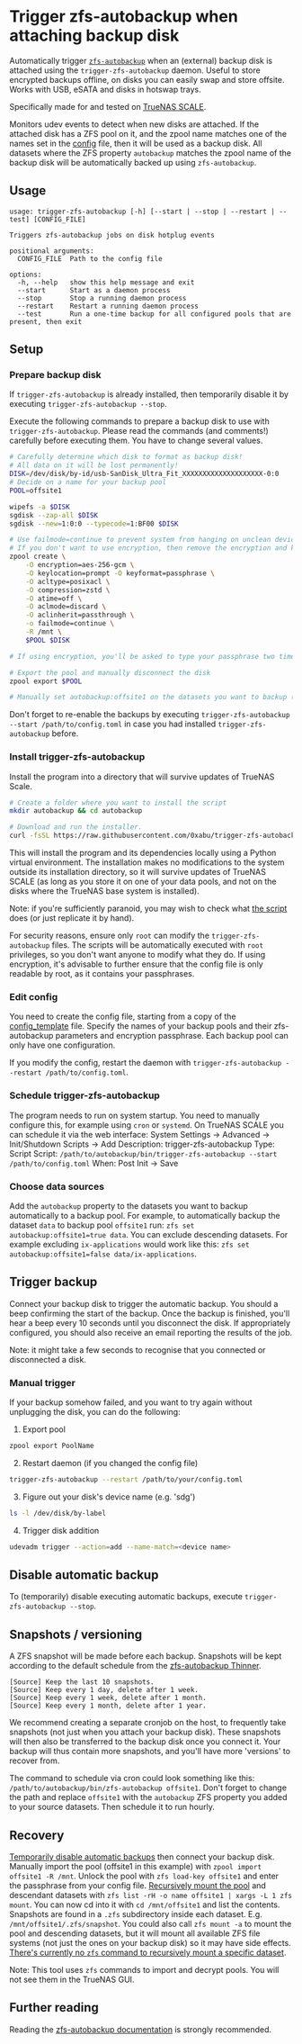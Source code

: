 # Trigger zfs-autobackup when attaching backup disk

Automatically trigger [`zfs-autobackup`](https://github.com/psy0rz/zfs_autobackup) when an (external) backup disk is attached using the `trigger-zfs-autobackup` daemon. Useful to store encrypted backups offline, on disks you can easily swap and store offsite. Works with USB, eSATA and disks in hotswap trays.

Specifically made for and tested on [TrueNAS SCALE](https://www.truenas.com/truenas-scale/).

Monitors udev events to detect when new disks are attached. If the attached disk has a ZFS pool on it, and the zpool name matches one of the names set in the [config](./config_template.toml) file, then it will be used as a backup disk. All datasets where the ZFS property `autobackup` matches the zpool name of the backup disk will be automatically backed up using `zfs-autobackup`.

## Usage
```
usage: trigger-zfs-autobackup [-h] [--start | --stop | --restart | --test] [CONFIG_FILE]

Triggers zfs-autobackup jobs on disk hotplug events

positional arguments:
  CONFIG_FILE  Path to the config file

options:
  -h, --help   show this help message and exit
  --start      Start as a daemon process
  --stop       Stop a running daemon process
  --restart    Restart a running daemon process
  --test       Run a one-time backup for all configured pools that are present, then exit
```

## Setup

### Prepare backup disk

If `trigger-zfs-autobackup` is already installed, then temporarily disable it by executing `trigger-zfs-autobackup --stop`.

Execute the following commands to prepare a backup disk to use with `trigger-zfs-autobackup`. Please read the commands (and comments!) carefully before executing them. You have to change several values.

```bash
# Carefully determine which disk to format as backup disk!
# All data on it will be lost permanently!
DISK=/dev/disk/by-id/usb-SanDisk_Ultra_Fit_XXXXXXXXXXXXXXXXXXXX-0:0
# Decide on a name for your backup pool
POOL=offsite1

wipefs -a $DISK
sgdisk --zap-all $DISK
sgdisk --new=1:0:0 --typecode=1:BF00 $DISK

# Use failmode=continue to prevent system from hanging on unclean device disconnect
# If you don't want to use encryption, then remove the encryption and keylocation options
zpool create \
    -O encryption=aes-256-gcm \
    -O keylocation=prompt -O keyformat=passphrase \
    -O acltype=posixacl \
    -O compression=zstd \
    -O atime=off \
    -O aclmode=discard \
    -O aclinherit=passthrough \
    -o failmode=continue \
    -R /mnt \
    $POOL $DISK

# If using encryption, you'll be asked to type your passphrase two times. Don't forget to manually edit the config file and put the passphrase in there when installing trigger-zfs-autobackup

# Export the pool and manually disconnect the disk
zpool export $POOL

# Manually set autobackup:offsite1 on the datasets you want to backup (exchange offsite1 for the value chosen voor POOL above)
```

Don't forget to re-enable the backups by executing `trigger-zfs-autobackup --start /path/to/config.toml` in case you had installed `trigger-zfs-autobackup` before.

### Install trigger-zfs-autobackup

Install the program into a directory that will survive updates of TrueNAS Scale.

```bash
# Create a folder where you want to install the script
mkdir autobackup && cd autobackup

# Download and run the installer.
curl -fsSL https://raw.githubusercontent.com/0xabu/trigger-zfs-autobackup/main/install.sh | bash
```

This will install the program and its dependencies locally using a Python virtual environment. The installation makes no modifications to the system outside its installation directory, so it will survive updates of TrueNAS SCALE (as long as you store it on one of your data pools, and not on the disks where the TrueNAS base system is installed).

Note: if you're sufficiently paranoid, you may wish to check what [the script](./install.sh) does (or just replicate it by hand).

For security reasons, ensure only `root` can modify the `trigger-zfs-autobackup` files. The scripts will be automatically executed with `root` privileges, so you don't want anyone to modify what they do. If using encryption, it's advisable to further ensure that the config file is only readable by root, as it contains your passphrases.

### Edit config

You need to create the config file, starting from a copy of the [config_template](./config_template.toml) file. Specify the names of your backup pools and their zfs-autobackup parameters and encryption passphrase. Each backup pool can only have one configuration.

If you modify the config, restart the daemon with `trigger-zfs-autobackup --restart /path/to/config.toml`.

### Schedule trigger-zfs-autobackup

The program needs to run on system startup. You need to manually configure this, for example using `cron` or `systemd`. On TrueNAS SCALE you can schedule it via the web interface:
System Settings -> Advanced -> Init/Shutdown Scripts -> Add
  Description: trigger-zfs-autobackup
  Type: Script
  Script: `/path/to/autobackup/bin/trigger-zfs-autobackup --start /path/to/config.toml`
  When: Post Init 
-> Save

### Choose data sources

Add the `autobackup` property to the datasets you want to backup automatically to a backup pool. For example, to automatically backup the dataset `data` to backup pool `offsite1` run: `zfs set autobackup:offsite1=true data`. You can exclude descending datasets. For example excluding `ix-applications` would work like this: `zfs set autobackup:offsite1=false data/ix-applications`.

## Trigger backup

Connect your backup disk to trigger the automatic backup. You should a beep confirming the start of the backup. Once the backup is finished, you'll hear a beep every 10 seconds until you disconnect the disk. If appropriately configured, you should also receive an email reporting the results of the job.

Note: it might take a few seconds to recognise that you connected or disconnected a disk.

### Manual trigger

If your backup somehow failed, and you want to try again without unplugging the disk, you can do the following:

1. Export pool
```bash
zpool export PoolName
```

2. Restart daemon (if you changed the config file)
```bash
trigger-zfs-autobackup --restart /path/to/your/config.toml
```

3. Figure out your disk's device name (e.g. 'sdg')
```bash
ls -l /dev/disk/by-label
```

4. Trigger disk addition
```bash
udevadm trigger --action=add --name-match=<device name>
```

## Disable automatic backup

To (temporarily) disable executing automatic backups, execute `trigger-zfs-autobackup --stop`.

## Snapshots / versioning

A ZFS snapshot will be made before each backup. Snapshots will be kept according to the default schedule from the [zfs-autobackup Thinner](https://github.com/psy0rz/zfs_autobackup/wiki/Thinner).

```
[Source] Keep the last 10 snapshots.
[Source] Keep every 1 day, delete after 1 week.
[Source] Keep every 1 week, delete after 1 month.
[Source] Keep every 1 month, delete after 1 year.
```

We recommend creating a separate cronjob on the host, to frequently take snapshots (not just when you attach your backup disk). These snapshots will then also be transferred to the backup disk once you connect it. Your backup will thus contain more snapshots, and you'll have more 'versions' to recover from.

The command to schedule via cron could look something like this: `/path/to/autobackup/bin/zfs-autobackup offsite1`. Don't forget to change the path and replace `offsite1` with the `autobackup` ZFS property you added to your source datasets. Then schedule it to run hourly.

## Recovery

[Temporarily disable automatic backups](#disable-automatic-backup) then connect your backup disk. Manually import the pool (offsite1 in this example) with `zpool import offsite1 -R /mnt`. Unlock the pool with `zfs load-key offsite1` and enter the passphrase from your config file. [Recursively mount the pool](https://serverfault.com/a/542662) and descendant datasets with `zfs list -rH -o name offsite1 | xargs -L 1 zfs mount`. You can now cd into it with `cd /mnt/offsite1` and list the contents. Snapshots are found in a `.zfs` subdirectory inside each dataset. E.g. `/mnt/offsite1/.zfs/snapshot`. You could also call `zfs mount -a` to mount the pool and descending datasets, but it will mount all available ZFS file systems (not just the ones on your backup disk) so it may have side effects. [There's currently no `zfs` command to recursively mount a specific dataset](https://github.com/openzfs/zfs/issues/2901).

Note: This tool uses `zfs` commands to import and decrypt pools. You will not see them in the TrueNAS GUI.

## Further reading

Reading the [zfs-autobackup documentation](https://github.com/psy0rz/zfs_autobackup) is strongly recommended.
